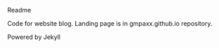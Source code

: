Readme

Code for website blog.  Landing page is in gmpaxx.github.io repository.  

Powered by Jekyll